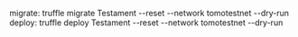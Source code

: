 migrate: truffle migrate Testament --reset --network tomotestnet --dry-run 
deploy: truffle deploy Testament --reset --network tomotestnet --dry-run